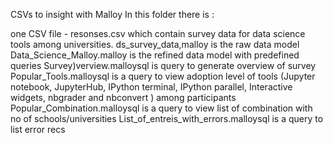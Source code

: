 CSVs to insight with Malloy In this folder there is :

one CSV file - resonses.csv which contain survey data for data science tools among universities.
ds_survey_data,malloy is the raw data model
Data_Science_Malloy.malloy is the refined data model with predefined queries
Survey)verview.malloysql is query to generate overview of survey
Popular_Tools.malloysql is a query to view adoption level of tools (Jupyter notebook, JupyterHub, IPython terminal, IPython parallel, Interactive widgets, nbgrader and nbconvert ) among participants
Popular_Combination.malloysql is a query to view list of combination with no of schools/universities
List_of_entreis_with_errors.malloysql is a query to list error recs
